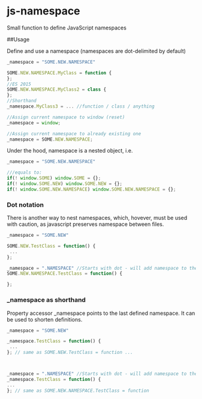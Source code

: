 # js-namespace
Small function to define JavaScript namespaces

##Usage

Define and use a namespace (namespaces are dot-delimited by default)

```javascript
_namespace = "SOME.NEW.NAMESPACE"

SOME.NEW.NAMESPACE.MyClass = function {
};
//ES 2015
SOME.NEW.NAMESPACE.MyClass2 = class {
};
//Shorthand
_namespace.MyClass3 = ... //function / class / anything

//Assign current namespace to window (reset)
_namespace = window;

//Assign current namespace to already existing one
_namespace = SOME.NEW.NAMESPACE;
```

Under the hood, namespace is a nested object, i.e. 

```javascript
_namespace = "SOME.NEW.NAMESPACE"

///equals to:
if(! window.SOME) window.SOME = {};
if(! window.SOME.NEW) window.SOME.NEW = {};
if(! window.SOME.NEW.NAMESPACE) window.SOME.NEW.NAMESPACE = {};
```

### Dot notation
There is another way to nest namespaces, which, hovever, must be used with caution, as javascript preserves namespace between files.

```javascript
_namespace = "SOME.NEW"

SOME.NEW.TestClass = function() {
 ...
};

_namespace = ".NAMESPACE" //Starts with dot - will add namespace to the last defined
SOME.NEW.NAMESPACE.TestClass = function() {

};
```


### \_namespace as shorthand
Property accessor \_namespace points to the last defined namespace. It can be used to shorten definitions.

```javascript
_namespace = "SOME.NEW"

_namespace.TestClass = function() {
 ...
}; // same as SOME.NEW.TestClass = function ...



_namespace = ".NAMESPACE" //Starts with dot - will add namespace to the last defined
_namespace.TestClass = function() {
...
}; // same as SOME.NEW.NAMESPACE.TestClass = function
```
